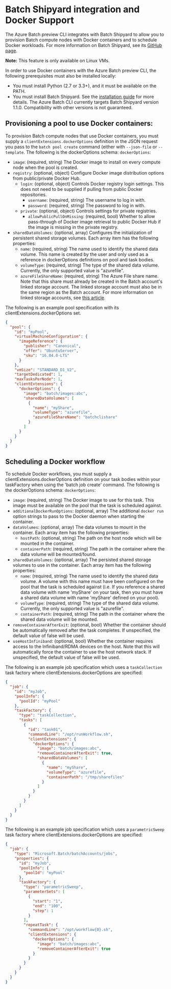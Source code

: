 # Batch Shipyard integration and Docker Support

The Azure Batch preview CLI integrates with Batch Shipyard to allow you to provision Batch compute nodes with Docker containers and to schedule Docker workloads. For more information on Batch Shipyard, see its [GitHub page](https://github.com/azure/batch-shipyard).

**Note:** This feature is only available on Linux VMs.

In order to use Docker containers with the Azure Batch preview CLI, the following prerequisites must also be installed locally:
- You must install Python (2.7 or 3.3+), and it must be available on the PATH.
- You must install Batch Shipyard. See the [installation guide](https://github.com/Azure/batch-shipyard/blob/master/docs/01-batch-shipyard-installation.md) for more details. The Azure Batch CLI currently targets Batch Shipyard version 1.1.0. Compatibility with other versions is not guaranteed.

## Provisioning a pool to use Docker containers:

To provision Batch compute nodes that use Docker containers, you must supply a `clientExtensions.dockerOptions` definition in the JSON request you pass to the `batch pool create` command (either with `--json-file` or `--template`. The following is the dockerOptions schema:
`dockerOptions`: 
* `image`: (required, string) The Docker image to install on every compute node when the pool is created.
* `registry`: (optional, object) Configure Docker image distribution options from public/private Docker Hub.
  * `login`: (optional, object) Controls Docker registry login settings. This does not need to be supplied if pulling from public Docker repositories.
    * `username`: (required, string) The username to log in with.
    * `password`: (required, string) The password to log in with.
  * `private`: (optional, object) Controls settings for private registries.
    * `allowPublicPullOnMissing`: (required, bool) Whether to allow pass-through of Docker image retrieval to public Docker Hub if the image is missing in the private registry.
* `sharedDataVolumes`: (optional, array) Configures the initialization of persistent shared storage volumes. Each array item has the following properties:
  * `name`: (required, string) The name used to identify the shared data volume. This name is created by the user and only used as a reference in dockerOptions definitions on pool and task bodies.
  * `volumeType`: (required, string) The type of the shared data volume. Currently, the only supported value is "azurefile".
  * `azureFileShareName`: (required, string) The Azure File share name. Note that this share must already be created in the Batch account's linked storage account. The linked storage account must also be in the same region as the Batch account. For more information on linked storage accounts, see [this article](https://azure.microsoft.com/documentation/articles/batch-account-create-portal/#linked-azure-storage-account). 

The following is an example pool specification with its clientExtensions.dockerOptions set.
```json
{
  "pool": {
    "id": "myPool",
    "virtualMachineConfiguration": {
      "imageReference": {
        "publisher": "Canonical",
        "offer": "UbuntuServer",
        "sku": "16.04.0-LTS"
      }
    },
    "vmSize": "STANDARD_D1_V2",
    "targetDedicated": 1,
    "maxTasksPerNode": 1,
    "clientExtensions": {
      "dockerOptions": {
        "image": "batch/images:abc",
        "sharedDataVolumes": [
          {
            "name": "myShare",
            "volumeType": "azurefile",
            "azureFileShareName": "batchclishare"
          }
        ]
      }
    }
  }
}
```

## Scheduling a Docker workflow
To schedule Docker workflows, you must supply a clientExtensions.dockerOptions definition on your task bodies within your taskFactory when using the 'batch job create' command. The following is the dockerOptions schema:
`dockerOptions`:
* `image`: (required, string) The Docker image to use for this task. This image must be available on the pool that the task is scheduled against.
* `additionalDockerRunOptions`: (optional, array) The additional `docker run` option strings to pass to the Docker daemon when starting the container.
* `dataVolumes`: (optional, array) The data volumes to mount in the container. Each array item has the following properties:
  * `hostPath`: (optional, string) The path on the host node which will be mounted in the container. 
  * `containerPath`: (required, string) The path in the container where the data volume will be mounted/found.
* `sharedDataVolumes`: (optional, array) The persisted shared storage volumes to use in the container. Each array item has the following properties:
  * `name`: (required, string) The name used to identify the shared data volume. A volume with this name must have been configured on the pool that the task is scheduled against (i.e. If you reference a shared data volume with name 'myShare' on your task, then you must have a shared data volume with name 'myShare' defined on your pool).
  * `volumeType`: (required, string) The type of the shared data volume. Currently, the only supported value is "azurefile".
  * `containerPath`: (required, string) The path in the container where the shared data volume will be mounted.
* `removeContainerAfterExit`: (optional, bool) Whether the container should be automatically removed after the task completes. If unspecified, the default value of false will be used.
* `useHostInfiniband`: (optional, bool) Whether the container requires access to the Infiniband/RDMA devices on the host. Note that this will automatically force the container to use the host network stack. If unspecified, the default value of false will be used.

The following is an example job specification which uses a `taskCollection` task factory where clientExtensions.dockerOptions are specified:
```json
{
  "job": {
    "id": "myJob",
    "poolInfo": {
      "poolId": "myPool"
    },
    "taskFactory": {
      "type": "taskCollection",
      "tasks": [
        {
          "id": "task01",
          "commandLine": "/opt/runWorkflow.sh",
          "clientExtensions": {
            "dockerOptions": {
              "image": "batch/images:abc",
              "removeContainerAfterExit": true,
              "sharedDataVolumes": [
                {
                  "name": "myShare",
                  "volumeType": "azurefile",
                  "containerPath": "/tmp/sharefiles"
                }
              ]
            }
          }
        }
      ]
    }
  }
}
```

The following is an example job specification which uses a `parametricSweep` task factory where clientExtensions.dockerOptions are specified:
```json
{
  "job": {
    "type": "Microsoft.Batch/batchAccounts/jobs",
    "properties": {
      "id": "myJob",
      "poolInfo": {
        "poolId": "myPool"
      },
      "taskFactory": {
        "type": "parametricSweep",
        "parameterSets": [
          {
            "start": "1",
            "end": "100",
            "step": 1
          }
        ],
        "repeatTask": {
          "commandLine": "/opt/workflow{0}.sh",
          "clientExtensions": {
            "dockerOptions": {
              "image": "batch/images:abc",
              "removeContainerAfterExit": true
            }
          }
        }
      }
    }
  }
}
```